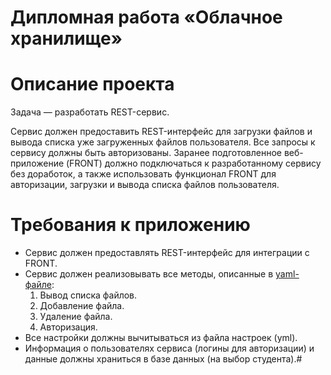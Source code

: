 # Дипломная работа «Облачное хранилище»
# Описание проекта
Задача — разработать REST-сервис. 

Сервис должен предоставить REST-интерфейс для загрузки файлов и вывода списка уже загруженных файлов пользователя. 
Все запросы к сервису должны быть авторизованы.
Заранее подготовленное веб-приложение (FRONT) должно подключаться к разработанному сервису без доработок, а также использовать функционал FRONT для авторизации, загрузки и вывода списка файлов пользователя.
#
# Требования к приложению
- Сервис должен предоставлять REST-интерфейс для интеграции с FRONT.
- Сервис должен реализовывать все методы, описанные в [yaml-файле](./CloudServiceSpecification.yaml):
   1. Вывод списка файлов.
   2. Добавление файла.
   3. Удаление файла.
   4. Авторизация.
-  Все настройки должны вычитываться из файла настроек (yml).
-  Информация о пользователях сервиса (логины для авторизации) и данные должны храниться в базе данных (на выбор студента).#

